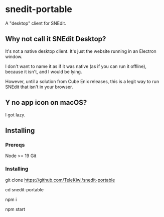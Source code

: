# snedit-portable
A "desktop" client for SNEdit.

## Why not call it SNEdit Desktop?
It's not a native desktop client. It's just the website running in an Electron window.

I don't want to name it as if it was native (as if you can run it offline), because it isn't, and I would be lying.

However, until a solution from Cube Enix releases, this is a legit way to run
SNEdit that isn't in your browser.

## Y no app icon on macOS?

I got lazy.

## Installing 

### Prereqs
Node >= 19
Git

### Installing
git clone https://github.com/TeleKiwi/snedit-portable

cd snedit-portable

npm i

npm start